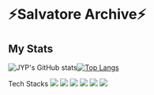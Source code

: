 #  ⚡Salvatore Archive⚡


## My Stats



![JYP's GitHub stats](https://github-readme-stats.vercel.app/api?username=john9803&show_icons=true&theme=gold)[![Top Langs](https://github-readme-stats.vercel.app/api/top-langs/?username=john9803)](https://github.com/john9803/github-readme-stats)





Tech Stacks
<img src="https://img.shields.io/badge/Python-3776AB?style=round-square&logo=Python&logoColor=white"/>
<img src="https://img.shields.io/badge/Django-092E20?style=round-square&logo=Django&logoColor=white"/>
<img src="https://img.shields.io/badge/Keras-D00000?style=round-square&logo=Keras&logoColor=white"/>
<img src="https://img.shields.io/badge/C-A8B9CC?style=round-square&logo=C&logoColor=white"/>
<img src="https://img.shields.io/badge/C++-00599C?style=round-square&logo=Cplusplus&logoColor=white"/>
<img src="https://img.shields.io/badge/Java-007396?style=round-square&logo=Java&logoColor=white"/>



